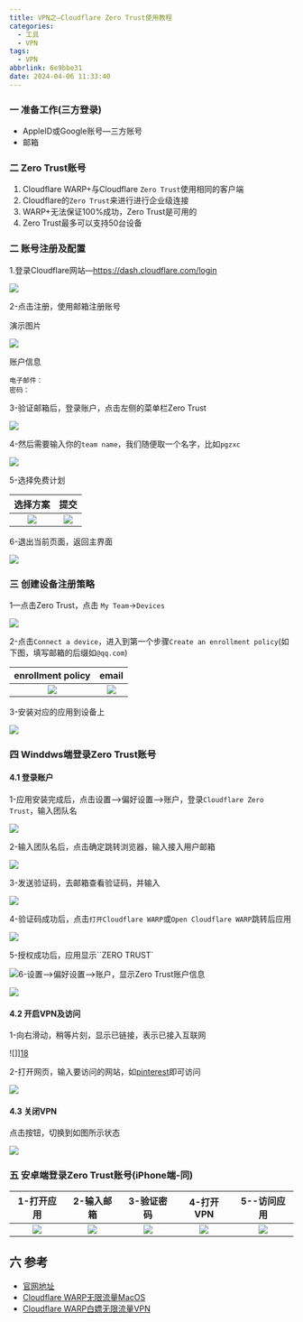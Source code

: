 ```yaml
---
title: VPN之—Cloudflare Zero Trust使用教程
categories:
  - 工具
  - VPN
tags:
  - VPN
abbrlink: 6e9bbe31
date: 2024-04-06 11:33:40
---
```

### 一 准备工作(三方登录)

* AppleID或Google账号—三方账号
* 邮箱

<!--more-->

### 二 Zero Trust账号

1. Cloudflare WARP+与Cloudflare `Zero Trust`使用相同的客户端
2. Cloudflare的`Zero Trust`来进行进行企业级连接
3. WARP+无法保证100%成功，Zero Trust是可用的
4. Zero Trust最多可以支持50台设备

### 二 账号注册及配置

1.登录Cloudflare网站—https://dash.cloudflare.com/login

![][1]

2-点击注册，使用邮箱注册账号

演示图片

![][2]

账户信息

```
电子邮件：
密码：
```

3-验证邮箱后，登录账户，点击左侧的菜单栏Zero Trust

![][3]

4-然后需要输入你的`team name`，我们随便取一个名字，比如`pgzxc`

![][4]

5-选择免费计划

| 选择方案 |  提交  |
| :------: | :----: |
|  ![][5]  | ![][6] |

6-退出当前页面，返回主界面

![][7]



### 三 创建设备注册策略

1—点击Zero Trust，点击 `My Team`->`Devices`

![][8]

2-点击`Connect a device`，进入到第一个步骤`Create an enrollment policy`(如下图，填写邮箱的后缀如`@qq.com`)

| enrollment policy |  email  |
| :---------------: | :-----: |
|      ![][9]       | ![][10] |

3-安装对应的应用到设备上

![][11]

### 四 Winddws端登录Zero Trust账号

#### 4.1 登录账户

1-应用安装完成后，点击设置—>偏好设置——>账户，登录`Cloudflare Zero Trust`，输入团队名

![][12]

2-输入团队名后，点击确定跳转浏览器，输入接入用户邮箱

![][13]

3-发送验证码，去邮箱查看验证码，并输入

![][14]

4-验证码成功后，点击`打开Cloudflare WARP`或`Open Cloudflare WARP`跳转后应用

![][15]

5-授权成功后，应用显示``ZERO TRUST`

![][16]6-设置—>偏好设置——>账户，显示Zero Trust账户信息

![][17]

#### 4.2 开启VPN及访问

1-向右滑动，稍等片刻，显示已链接，表示已接入互联网

![]][18]

2-打开网页，输入要访问的网站，如[pinterest](https://www.pinterest.com/)即可访问

![][19]

#### 4.3 关闭VPN

点击按钮，切换到如图所示状态

![][20]

### 五 安卓端登录Zero Trust账号(iPhone端-同)

| 1-打开应用 | 2-输入邮箱 | 3-验证密码 | 4-打开VPN | 5--访问应用 |
| :--------: | :--------: | :--------: | :-------: | :---------: |
|  ![][21]   |  ![][22]   |  ![][23]   |  ![][24]  |   ![][25]   |

## 六 参考

* [官网地址](https://one.one.one.one/)
* [Cloudflare WARP无限流量MacOS](https://blog.csdn.net/tianclll/article/details/132346001)
* [Cloudflare WARP白嫖无限流量VPN](https://www.techxiaofei.com/post/vpn/warp/)



[1]:https://jsd.onmicrosoft.cn/gh/PGzxc/CDN/blog-vpn/vpn-zero-website.png
[2]:https://jsd.onmicrosoft.cn/gh/PGzxc/CDN/blog-vpn/vpn-zero-register-email.png
[3]:https://jsd.onmicrosoft.cn/gh/PGzxc/CDN/blog-vpn/vpn-zero-left-trust.png
[4]:https://jsd.onmicrosoft.cn/gh/PGzxc/CDN/blog-vpn/vpn-zero-team-name.png
[5]:https://jsd.onmicrosoft.cn/gh/PGzxc/CDN/blog-vpn/vpn-zero-plan-free.png
[6]:https://jsd.onmicrosoft.cn/gh/PGzxc/CDN/blog-vpn/vpn-zero-plan-free-pay.png
[7]:https://jsd.onmicrosoft.cn/gh/PGzxc/CDN/blog-vpn/vpn-zero-plan-pay-back.png
[8]:https://jsd.onmicrosoft.cn/gh/PGzxc/CDN/blog-vpn/vpn-zero-myteam-devices.png
[9]:https://jsd.onmicrosoft.cn/gh/PGzxc/CDN/blog-vpn/vpn-zero-myteam-devices-policy.png
[10]:https://jsd.onmicrosoft.cn/gh/PGzxc/CDN/blog-vpn/vpn-zero-myteam-devices-policy-email.png
[11]:https://jsd.onmicrosoft.cn/gh/PGzxc/CDN/blog-vpn/vpn-zero-myteam-devices-install.png
[12]:https://jsd.onmicrosoft.cn/gh/PGzxc/CDN/blog-vpn/vpn-zero-myteam-devices-teamname.png
[13]:https://jsd.onmicrosoft.cn/gh/PGzxc/CDN/blog-vpn/vpn-zero-myteam-devices-teamname-login.png
[14]:https://jsd.onmicrosoft.cn/gh/PGzxc/CDN/blog-vpn/vpn-zero-myteam-devices-teamname-code.png
[15]:https://jsd.onmicrosoft.cn/gh/PGzxc/CDN/blog-vpn/vpn-zero-myteam-open-warp.png
[16]:https://jsd.onmicrosoft.cn/gh/PGzxc/CDN/blog-vpn/vpn-zero-myteam-open-zero-trust.png
[17]:https://jsd.onmicrosoft.cn/gh/PGzxc/CDN/blog-vpn/vpn-zero-myteam-zero-account.png
[18]:https://jsd.onmicrosoft.cn/gh/PGzxc/CDN/blog-vpn/vpn-zero-myteam-connected.png
[19]:https://jsd.onmicrosoft.cn/gh/PGzxc/CDN/blog-vpn/vpn-zero-myteam-connected-vist.png
[20]:https://jsd.onmicrosoft.cn/gh/PGzxc/CDN/blog-vpn/vpn-zero-myteam-connect-close.png
[21]:https://jsd.onmicrosoft.cn/gh/PGzxc/CDN/blog-vpn/vpn-zero-ios-close.jpg
[22]:https://jsd.onmicrosoft.cn/gh/PGzxc/CDN/blog-vpn/vpn-zero-ios-email.jpg
[23]:https://jsd.onmicrosoft.cn/gh/PGzxc/CDN/blog-vpn/vpn-zero-ios-code.jpg
[24]:https://jsd.onmicrosoft.cn/gh/PGzxc/CDN/blog-vpn/vpn-zero-ios-begin.jpg
[25]:https://jsd.onmicrosoft.cn/gh/PGzxc/CDN/blog-vpn/vpn-zero-ios-vist.jpg